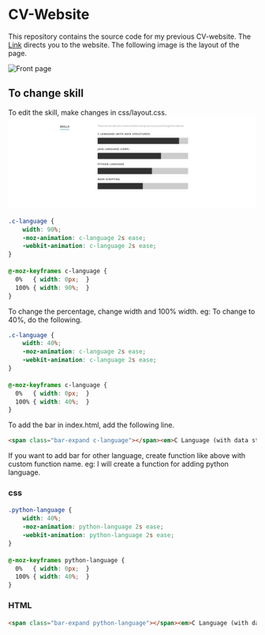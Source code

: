 # CV-Website

This repository contains the source code for my previous CV-website. The [Link](https://sashuu6.github.io/CV-Website/) directs you to the website. The following image is the layout of the page.

![Front page](docs/home.png)

## To change skill
To edit the skill, make changes in css/layout.css.
![Front page](docs/skill.png)

```css
.c-language {
  	width: 90%;
  	-moz-animation: c-language 2s ease;
  	-webkit-animation: c-language 2s ease;
}

@-moz-keyframes c-language {
  0%   { width: 0px;  }
  100% { width: 90%;  }
}
```
To change the percentage, change width and 100% width.
eg: To change to 40%, do the following.

```css
.c-language {
  	width: 40%;
  	-moz-animation: c-language 2s ease;
  	-webkit-animation: c-language 2s ease;
}

@-moz-keyframes c-language {
  0%   { width: 0px;  }
  100% { width: 40%;  }
}
```
To add the bar in index.html, add the following line.

```html
<span class="bar-expand c-language"></span><em>C Language (with data structures) </em>
```

If you want to add bar for other language, create function like above with custom function name.
eg: I will create a function for adding python language.

### css

```css
.python-language {
  	width: 40%;
  	-moz-animation: python-language 2s ease;
  	-webkit-animation: python-language 2s ease;
}

@-moz-keyframes python-language {
  0%   { width: 0px;  }
  100% { width: 40%;  }
}
```

### HTML
```html
<span class="bar-expand python-language"></span><em>C Language (with data structures) </em>
```

